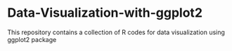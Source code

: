 # Data-Visualization-with-ggplot2
This repository contains a collection of R codes for data visualization using ggplot2 package
